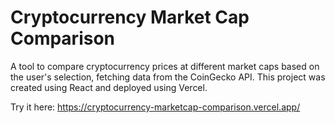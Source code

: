 # Cryptocurrency Market Cap Comparison

A tool to compare cryptocurrency prices at different market caps based on the user's selection, fetching data from the CoinGecko API. This project was created using React and deployed using Vercel.

Try it here: https://cryptocurrency-marketcap-comparison.vercel.app/
